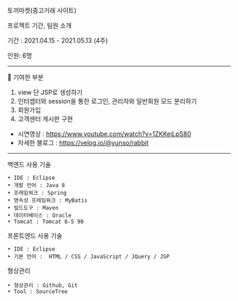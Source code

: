 토끼마켓(중고거래 사이트)

프로젝트 기간, 팀원 소개

기간 : 2021.04.15 - 2021.05.13 (4주)

인원: 6명

---

:dart: 기여한 부분

1. view 단 JSP로 생성하기
2. 인터셉터와 session을 통한 로그인, 관리자와 일반회원 모드 분리하기
3. 회원가입
4. 고객센터 게시판 구현

- 시연영상 : https://www.youtube.com/watch?v=1ZKKejLpS80
- 자세한 블로그 : https://velog.io/@yunso/rabbit

---

백엔드 사용 기술

    • IDE : Eclipse
    • 개발 언어 : Java 8
    • 프레임워크 : Spring
    • 영속성 프레임워크 : MyBatis
    • 빌드도구 : Maven
    • 데이터베이스 : Oracle
    • Tomcat : Tomcat 8-5 90

프론트엔드 사용 기술

    • IDE : Eclipse
    • 기본 언어 :  HTML / CSS / JavaScript / JQuery / JSP

형상관리

    • 형상관리 : Github, Git
    • Tool : SourceTree


